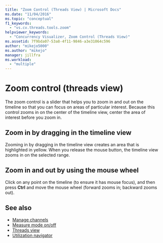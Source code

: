 ```yaml
---
title: "Zoom Control (Threads View) | Microsoft Docs"
ms.date: "11/04/2016"
ms.topic: "conceptual"
f1_keywords:
  - "vs.cv.threads.tools.zoom"
helpviewer_keywords:
  - "Concurrency Visualizer, Zoom Control (Threads View)"
ms.assetid: 7f9bda07-53a8-4f11-9846-a3e31064c596
author: "mikejo5000"
ms.author: "mikejo"
manager: jillfra
ms.workload:
  - "multiple"
---
```

# Zoom control (threads view)
The zoom control is a slider that helps you to zoom in and out on the timeline so that you can focus on areas of particular interest. Because this control zooms in on the center of the timeline view, center the area of interest before you zoom in.

## Zoom in by dragging in the timeline view
 Zooming in by dragging in the timeline view creates an area that is highlighted in yellow. When you release the mouse button, the timeline view zooms in on the selected range.

## Zoom in and out by using the mouse wheel
 Click on any point on the timeline (to ensure it has mouse focus), and then press **Ctrl** and move the mouse wheel (forward zooms in; backward zooms out).

## See also
- [Manage channels](../profiling/manage-channels.md)
- [Measure mode on/off](../profiling/measure-mode-on-off.md)
- [Threads view](../profiling/threads-view-parallel-performance.md)
- [Utilization navigator](../profiling/utilization-navigator.md)